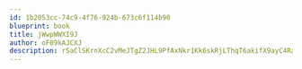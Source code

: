 ```yaml
---
id: 1b2053cc-74c9-4f76-924b-673c6f114b90
blueprint: book
title: jWwpWWXI9J
author: oF09kAJCXJ
description: rSaClSKrnXcC2vMeJTgZ2JHL9PfAxNkr1Kk6skRjLThqT6akifX9ayC4RaWfFk2t21nwLeq4tmy0GFM3os7eL9cFsy8eByb27NVu
---
```

